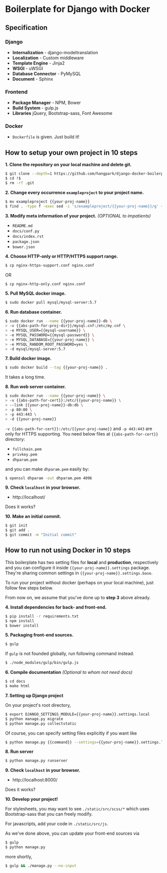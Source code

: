 # Boilerplate for Django with Docker

## Specification

### Django

* **Internalization** - django-modeltranslation
* **Localization** - Custom middleware
* **Template Engine** - Jinja2
* **WSGI** - uWSGI
* **Database Connector** - PyMySQL
* **Document** - Sphinx

### Frontend

* **Package Manager** - NPM, Bower
* **Build System** - gulp.js
* **Libraries** jQuery, Bootstrap-sass, Font Awesome

### Docker

* `Dockerfile` is given. Just build it!

## How to setup your own project in 10 steps

**1. Clone the repository on your local machine and delete git.**

```sh
$ git clone --depth=1 https://github.com/hangpark/django-docker-boilerplate.git {{your-proj-name}}
$ cd !$
$ rm -rf .git
```

**2. Change every occurrence `exampleproject` to your project name.**

```sh
$ mv exampleproject {{your-proj-name}}
$ find . -type f -exec sed -i 's/exampleproject/{{your-proj-name}}/g' {} \;
```

**3. Modify meta information of your project.** *(OPTIONAL to impatients)*

- `README.md`
- `docs/conf.py`
- `docs/index.rst`
- `package.json`
- `bower.json`

**4. Choose HTTP-only or HTTP/HTTPS support range.**

```sh
$ cp nginx-https-support.conf nginx.conf
```

OR

```sh
$ cp nginx-http-only.conf nginx.conf
```

**5. Pull MySQL docker image.**

```sh
$ sudo docker pull mysql/mysql-server:5.7
```

**6. Run database container.**

```sh
$ sudo docker run --name {{your-proj-name}}-db \
> -v {{abs-path-for-proj-dir}}/mysql.cnf:/etc/my.cnf \
> -e MYSQL_USER={{mysql-username}} \
> -e MYSQL_PASSWORD={{mysql-password}} \
> -e MYSQL_DATABASE={{your-proj-name}} \
> -e MYSQL_RANDOM_ROOT_PASSWORD=yes \
> -d mysql/mysql-server:5.7
```

**7. Build docker image.**

```sh
$ sudo docker build --tag {{your-proj-name}} .
```

It takes a long time.

**8. Run web server container.**

```sh
$ sudo docker run --name {{your-proj-name}} \
> -v {{abs-path-for-cert}}:/etc/{{your-proj-name}} \
> --link {{your-proj-name}}-db:db \
> -p 80:80 \
> -p 443:443 \
> -d {{your-proj-name}}
```

`-v {{abs-path-for-cert}}:/etc/{{your-proj-name}}` and `-p 443:443` are only for HTTPS supporting. You need below files at `{{abs-path-for-cert}}` directory:

- `fullchain.pem`
- `privkey.pem`
- `dhparam.pem`

and you can make `dhparam.pem` easily by:

```sh
$ openssl dhparam -out dhparam.pem 4096
```

**9. Check `localhost` in your browser.**

- http://localhost/

Does it works?

**10. Make an initial commit.**

```sh
$ git init
$ git add .
$ git commit -m "Initial commit"
```

## How to run not using Docker in 10 steps

This boilerplate has two setting files for **local** and **production**, respectively and you can configure it inside `{{your-proj-name}}.settings` package. They're sharing common settings in `{{your-proj-name}}.settings.base`.

To run your project without docker (perhaps on your local machine), just follow few steps below.

From now on, we assume that you've done up to **step 3** above already.

**4. Install dependencies for back- and front-end.**

```sh
$ pip install -r requirements.txt
$ npm install
$ bower install
```

**5. Packaging front-end sources.**

```sh
$ gulp
```

If `gulp` is not founded globally, run following command instead:

```sh
$ ./node_modules/gulp/bin/gulp.js
```

**6. Compile documentation** *(Optional to whom not need docs)*

```sh
$ cd docs
$ make html
```

**7. Setting up Django project**

On your project's root directory,

```sh
$ export DJANGO_SETTINGS_MODULE={{your-proj-name}}.settings.local
$ python manage.py migrate
$ python manage.py collectstatic
```

Of course, you can specify setting files explicitly if you want like

```sh
$ python manage.py {{command}} --settings={{your-proj-name}}.settings.local
```

**8. Run server**

```sh
$ python manage.py runserver
```

**9. Check `localhost` in your browser.**

- http://localhost:8000/

Does it works?

**10. Develop your project!**

For stylesheets, you may want to see `./static/src/scss/*` which uses Bootstrap-sass that you can freely modify.

For javascripts, add your code in `./static/src/js`.

As we've done above, you can update your front-end sources via

```sh
$ gulp
$ python manage.py
```

more shortly,

```sh
$ gulp && ./manage.py --no-input
```